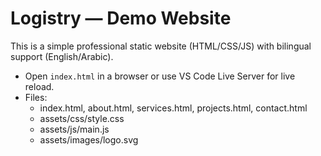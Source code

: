 # Logistry — Demo Website
This is a simple professional static website (HTML/CSS/JS) with bilingual support (English/Arabic).
- Open `index.html` in a browser or use VS Code Live Server for live reload.
- Files:
  - index.html, about.html, services.html, projects.html, contact.html
  - assets/css/style.css
  - assets/js/main.js
  - assets/images/logo.svg

